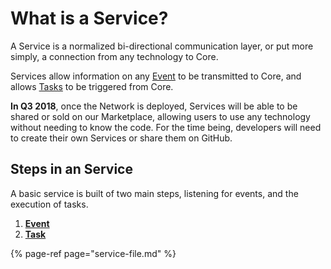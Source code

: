 # What is a Service?

A Service is a normalized bi-directional communication layer, or put more simply, a connection from any technology to Core.   
  
Services allow information on any [Event](communication-with-the-core.md) to be transmitted to Core, and allows [Tasks](tasks.md) to be triggered from Core.

**In Q3 2018**, once the Network is deployed, Services will be able to be shared or sold on our Marketplace, allowing users to use any technology without needing to know the code. For the time being, developers will need to create their own Services or share them on GitHub. 

## Steps in an Service

A basic service is built of two main steps, listening for events, and the execution of tasks.

1. [**Event**](communication-with-the-core.md)
2. [**Task**](tasks.md)

{% page-ref page="service-file.md" %}




